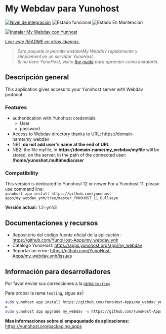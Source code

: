 <!--
Este archivo README esta generado automaticamente<https://github.com/YunoHost/apps/tree/master/tools/readme_generator>
No se debe editar a mano.
-->

# My Webdav para Yunohost

[![Nivel de integración](https://dash.yunohost.org/integration/my_webdav.svg)](https://ci-apps.yunohost.org/ci/apps/my_webdav/) ![Estado funcional](https://ci-apps.yunohost.org/ci/badges/my_webdav.status.svg) ![Estado En Mantención](https://ci-apps.yunohost.org/ci/badges/my_webdav.maintain.svg)

[![Instalar My Webdav con Yunhost](https://install-app.yunohost.org/install-with-yunohost.svg)](https://install-app.yunohost.org/?app=my_webdav)

*[Leer este README en otros idiomas.](./ALL_README.md)*

> *Este paquete le permite instalarMy Webdav rapidamente y simplement en un servidor YunoHost.*  
> *Si no tiene YunoHost, visita [the guide](https://yunohost.org/install) para aprender como instalarla.*

## Descripción general

This application gives access to your Yunohost server with Webdav protocol

### Features

* authentication with Yunohost credentials
	* User
	* password
* Access to Webdav directory thanks to  URL: https://domain-name/my_webdav
* NB1: **do not add user's name at the end of URL**
* NB2: the file myfile, in  **https://domain-name/my_webdav/myfile**
will be stored, on the server, in the path of the connected user: **/home/yunoshot.multimedia/user**

### Compatibility
This version is dedicated to Yunohost 12 or newer
For a Yunohost 11, please use command line:  
`yunohost app install https://github.com/yunohost-apps/my_webdav_ynh/tree/master_YUNOHOST_11_Bullseye`



**Versión actual:** 1.2~ynh3
## Documentaciones y recursos

- Repositorio del código fuente oficial de la aplicación : <https://github.com/YunoHost-Apps/my_webdav_ynh>
- Catálogo YunoHost: <https://apps.yunohost.org/app/my_webdav>
- Reportar un error: <https://github.com/YunoHost-Apps/my_webdav_ynh/issues>

## Información para desarrolladores

Por favor enviar sus correcciones a la [rama `testing`](https://github.com/YunoHost-Apps/my_webdav_ynh/tree/testing).

Para probar la rama `testing`, sigue asÍ:

```bash
sudo yunohost app install https://github.com/YunoHost-Apps/my_webdav_ynh/tree/testing --debug
o
sudo yunohost app upgrade my_webdav -u https://github.com/YunoHost-Apps/my_webdav_ynh/tree/testing --debug
```

**Mas informaciones sobre el empaquetado de aplicaciones:** <https://yunohost.org/packaging_apps>
